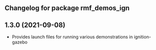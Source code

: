 ## Changelog for package rmf_demos_ign

1.3.0 (2021-09-08)
------------------
* Provides launch files for running various demonstrations in ignition-gazebo


